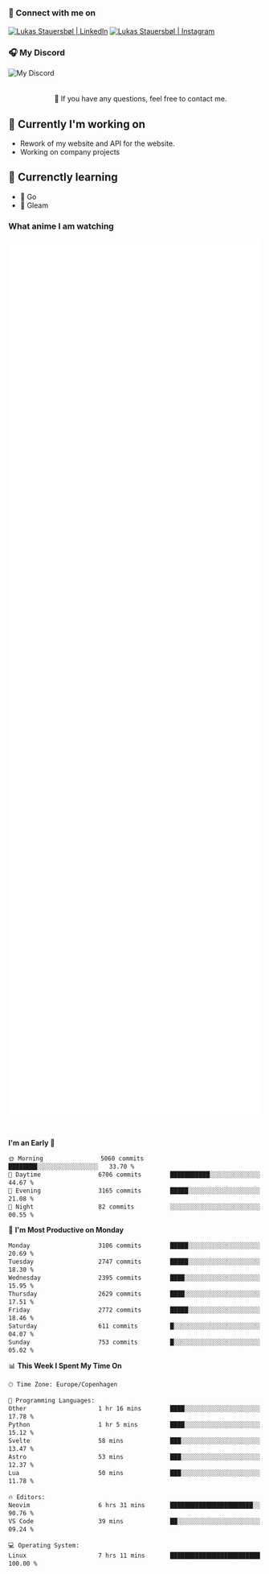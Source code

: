 ### 🔗 Connect with me on
<a href="https://www.instagram.com/lukas_stauersbol" target="_blank"><img align="center" src="https://raw.githubusercontent.com/stauersbol/stauersbol/main/images/instagram.svg" alt="Lukas Stauersbøl | LinkedIn" width="30px"/></a>
<a href="https://www.linkedin.com/in/lukas-stauersbol/" target="_blank"><img align="center" src="https://raw.githubusercontent.com/stauersbol/stauersbol/main/images/linkedin.svg" alt="Lukas Stauersbøl | Instagram" width="30px"/></a>

<p align="center">
 <h3>🎧 My Discord</h3>
 <img align="left" height="55px" src="https://discord.c99.nl/widget/theme-2/147806323323568128.png" alt="My Discord" />
</p>

<br/>
<br/>
<br/>
💬 If you have any questions, feel free to contact me.

## 🔭 Currently I'm working on
- Rework of my website and API for the website.
- Working on company projects
 
## 🌱 Currenctly learning
- 💙 Go
- 💜 Gleam

### What anime I am watching
<a href="https://anilist.co/user/slashiy/" align="center"><img align="center" width="500px" src="metrics.plugin.personal.anilist.svg" /></a>

<br/>

<!--START_SECTION:waka-->
**I'm an Early 🐤** 

```text
🌞 Morning                5060 commits        ████████░░░░░░░░░░░░░░░░░   33.70 % 
🌆 Daytime                6706 commits        ███████████░░░░░░░░░░░░░░   44.67 % 
🌃 Evening                3165 commits        █████░░░░░░░░░░░░░░░░░░░░   21.08 % 
🌙 Night                  82 commits          ░░░░░░░░░░░░░░░░░░░░░░░░░   00.55 % 
```
📅 **I'm Most Productive on Monday** 

```text
Monday                   3106 commits        █████░░░░░░░░░░░░░░░░░░░░   20.69 % 
Tuesday                  2747 commits        █████░░░░░░░░░░░░░░░░░░░░   18.30 % 
Wednesday                2395 commits        ████░░░░░░░░░░░░░░░░░░░░░   15.95 % 
Thursday                 2629 commits        ████░░░░░░░░░░░░░░░░░░░░░   17.51 % 
Friday                   2772 commits        █████░░░░░░░░░░░░░░░░░░░░   18.46 % 
Saturday                 611 commits         █░░░░░░░░░░░░░░░░░░░░░░░░   04.07 % 
Sunday                   753 commits         █░░░░░░░░░░░░░░░░░░░░░░░░   05.02 % 
```


📊 **This Week I Spent My Time On** 

```text
🕑︎ Time Zone: Europe/Copenhagen

💬 Programming Languages: 
Other                    1 hr 16 mins        ████░░░░░░░░░░░░░░░░░░░░░   17.78 % 
Python                   1 hr 5 mins         ████░░░░░░░░░░░░░░░░░░░░░   15.12 % 
Svelte                   58 mins             ███░░░░░░░░░░░░░░░░░░░░░░   13.47 % 
Astro                    53 mins             ███░░░░░░░░░░░░░░░░░░░░░░   12.37 % 
Lua                      50 mins             ███░░░░░░░░░░░░░░░░░░░░░░   11.78 % 

🔥 Editors: 
Neovim                   6 hrs 31 mins       ███████████████████████░░   90.76 % 
VS Code                  39 mins             ██░░░░░░░░░░░░░░░░░░░░░░░   09.24 % 

💻 Operating System: 
Linux                    7 hrs 11 mins       █████████████████████████   100.00 % 
```


<!--END_SECTION:waka-->
